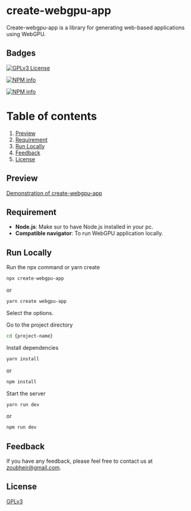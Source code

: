 # create-webgpu-app

Create-webgpu-app is a library for generating web-based applications using WebGPU.

## Badges

[![GPLv3 License](https://img.shields.io/badge/License-GPL%20v3-yellow.svg)](https://choosealicense.com/licenses/gpl-3.0/)

[![NPM info](https://img.shields.io/npm/v/create-webgpu-app?maxAge=3600)](https://www.npmjs.com/package/create-three-app)

[![NPM info](https://nodei.co/npm/create-webgpu-app.png?compact=true)](https://www.npmjs.com/package/create-webgpu-app)

# Table of contents

1. [Preview](#preview)
2. [Requirement](#equirement)
3. [Run Locally](#run-locally)
4. [Feedback](#feedback)
5. [License](#License)

## Preview

[Demonstration of create-webgpu-app](https://github.com/VeroniDeev/create-webgpu-app/assets/100876793/011eac7b-8668-422b-b448-b06e10f115ca)

## Requirement

- **Node.js**: Make sur to have Node.js installed in your pc.
- **Compatible navigator**: To run WebGPU application locally.

## Run Locally

Run the npx command or yarn create

```bash
npx create-webgpu-app
```

or

```bash
yarn create webgpu-app
```

Select the options.

Go to the project directory

```bash
cd {project-name}
```

Install dependencies

```bash
yarn install
```

or

```bash
npm install
```

Start the server

```bash
yarn run dev
```

or

```bash
npm run dev
```

## Feedback

If you have any feedback, please feel free to contact us at zoubheir@gmail.com.

## License

[GPLv3](https://choosealicense.com/licenses/gpl-3.0/)
